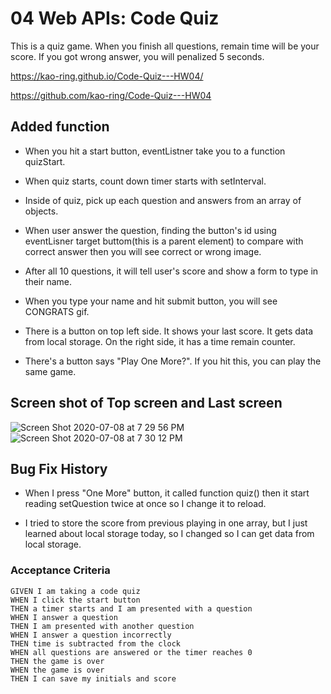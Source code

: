 # 04 Web APIs: Code Quiz

This is a quiz game. When you finish all questions, remain time will be your score. If you got wrong answer, you will penalized 5 seconds.

https://kao-ring.github.io/Code-Quiz---HW04/

https://github.com/kao-ring/Code-Quiz---HW04

## Added function

- When you hit a start button, eventListner take you to a function quizStart.

- When quiz starts, count down timer starts with setInterval.

- Inside of quiz, pick up each question and answers from an array of objects.

- When user answer the question, finding the button's id using eventLisner target buttom(this is a parent element) to compare with correct answer then you will see correct or wrong image.

- After all 10 questions, it will tell user's score and show a form to type in their name.

- When you type your name and hit submit button, you will see CONGRATS gif.

- There is a button on top left side. It shows your last score. It gets data from local storage. On the right side, it has a time remain counter.

- There's a button says "Play One More?". If you hit this, you can play the same game.

## Screen shot of Top screen and Last screen

![Screen Shot 2020-07-08 at 7 29 56 PM](https://user-images.githubusercontent.com/66850293/86984323-4a8b0c00-c15c-11ea-8b44-6d8f7084ac1b.png)
![Screen Shot 2020-07-08 at 7 30 12 PM](https://user-images.githubusercontent.com/66850293/86984325-4b23a280-c15c-11ea-9ff2-d1328f7edc66.png)

## Bug Fix History

- When I press "One More" button, it called function quiz() then it start reading setQuestion twice at once so I change it to reload.

- I tried to store the score from previous playing in one array, but I just learned about local storage today, so I changed so I can get data from local storage.

### Acceptance Criteria

```
GIVEN I am taking a code quiz
WHEN I click the start button
THEN a timer starts and I am presented with a question
WHEN I answer a question
THEN I am presented with another question
WHEN I answer a question incorrectly
THEN time is subtracted from the clock
WHEN all questions are answered or the timer reaches 0
THEN the game is over
WHEN the game is over
THEN I can save my initials and score
```
